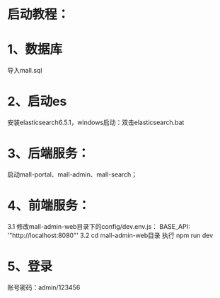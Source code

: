 # 启动教程：
# 1、数据库
导入mall.sql
# 2、启动es
安装elasticsearch6.5.1，windows启动：双击elasticsearch.bat
# 3、后端服务：
启动mall-portal、mall-admin、mall-search；
# 4、前端服务：
3.1 修改mall-admin-web目录下的config/dev.env.js： BASE_API: '"http://localhost:8080"'
3.2 cd mall-admin-web目录 执行 npm run dev
# 5、登录 
账号密码：admin/123456
